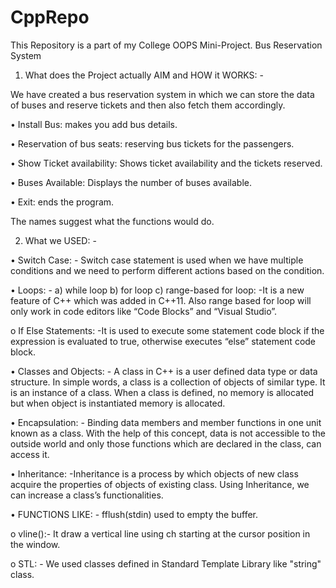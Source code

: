 # CppRepo
This Repository is a part of my College OOPS Mini-Project. Bus Reservation System
1.	What does the Project actually AIM and HOW it WORKS: -

We have created a bus reservation system in which we can store the data of buses and reserve tickets and then also fetch them accordingly.

• Install Bus: makes you add bus details.

• Reservation of bus seats: reserving bus tickets for the passengers.

• Show Ticket availability: Shows ticket availability and the tickets reserved.

• Buses Available: Displays the number of buses available.

• Exit: ends the program.

The names suggest what the functions would do.

2.	What we USED: -

• Switch Case: - Switch case statement is used when we have multiple conditions and we need to perform different actions based on the condition.

• Loops: - a) while loop b) for loop c) range-based for loop: -It is a new feature of C++ which was added in C++11. Also range based for loop will only work in code editors like “Code Blocks” and “Visual Studio”.

o If Else Statements: -It is used to execute some statement code block if the expression is evaluated to true, otherwise executes “else” statement code block.

• Classes and Objects: - A class in C++ is a user defined data type or data structure. In simple words, a class is a collection of objects of similar type. It is an instance of a class. When a class is defined, no memory is allocated but when object is instantiated memory is allocated.

• Encapsulation: - Binding data members and member functions in one unit known as a class. With the help of this concept, data is not accessible to the outside world and only those functions which are declared in the class, can access it.

• Inheritance: -Inheritance is a process by which objects of new class acquire the properties of objects of existing class. Using Inheritance, we can increase a class’s functionalities.

• FUNCTIONS LIKE: - fflush(stdin) used to empty the buffer.

o vline():- It draw a vertical line using ch starting at the cursor position in the window.

o STL: - We used classes defined in Standard Template Library like "string" class.
